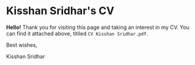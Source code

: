 # Kisshan Sridhar's CV

**Hello!** Thank you for visiting this page and taking an interest in my CV. You can find it attached above, titiled `CV Kisshan Sridhar.pdf`. 

Best wishes,

Kisshan Sridhar
